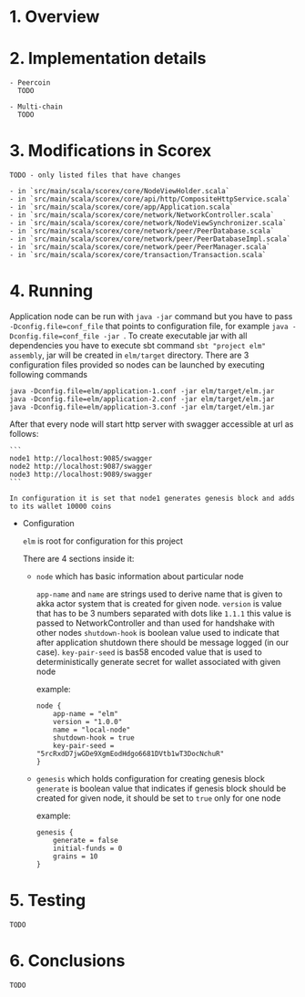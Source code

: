 # 1. Overview

# 2. Implementation details

    - Peercoin
      TODO
    
    - Multi-chain
      TODO
# 3. Modifications in Scorex

    TODO - only listed files that have changes 
    
    - in `src/main/scala/scorex/core/NodeViewHolder.scala`
    - in `src/main/scala/scorex/core/api/http/CompositeHttpService.scala`
    - in `src/main/scala/scorex/core/app/Application.scala`
    - in `src/main/scala/scorex/core/network/NetworkController.scala`
    - in `src/main/scala/scorex/core/network/NodeViewSynchronizer.scala`
    - in `src/main/scala/scorex/core/network/peer/PeerDatabase.scala`
    - in `src/main/scala/scorex/core/network/peer/PeerDatabaseImpl.scala`
    - in `src/main/scala/scorex/core/network/peer/PeerManager.scala`
    - in `src/main/scala/scorex/core/transaction/Transaction.scala`
  
# 4. Running

   Application node can be run with `java -jar` command but you have to pass `-Dconfig.file=conf_file` that points to configuration file, for example `java -Dconfig.file=conf_file -jar `.
   To create executable jar with all dependencies you have to execute sbt command `sbt "project elm" assembly`, jar will be created in `elm/target` directory.
   There are 3 configuration files provided so nodes can be launched by executing following commands
   ```
   java -Dconfig.file=elm/application-1.conf -jar elm/target/elm.jar
   java -Dconfig.file=elm/application-2.conf -jar elm/target/elm.jar
   java -Dconfig.file=elm/application-3.conf -jar elm/target/elm.jar
   ```
   After that every node will start http server with swagger accessible at url as follows: 

    ```
    node1 http://localhost:9085/swagger
    node2 http://localhost:9087/swagger
    node3 http://localhost:9089/swagger
    ```
    
    In configuration it is set that node1 generates genesis block and adds to its wallet 10000 coins
    
  - Configuration
    
    `elm` is root for configuration for this project
    
    There are 4 sections inside it:
    
     - `node` which has basic information about particular node
    
        `app-name` and `name` are strings used to derive name that is given to akka actor system that is created for given node.
        `version` is value that has to be 3 numbers separated with dots like `1.1.1` this value is passed to NetworkController and than used for handshake with other nodes
        `shutdown-hook` is boolean value used to indicate that after application shutdown there should be message logged (in our case).
        `key-pair-seed` is bas58 encoded value that is used to deterministically generate secret for wallet associated with given node
        
        example:
        ```
        node {
            app-name = "elm"
            version = "1.0.0"
            name = "local-node"
            shutdown-hook = true
            key-pair-seed = "5rcRxdD7jwGDe9XgmEodHdgo6681DVtb1wT3DocNchuR"
        }
        ```
        
     - `genesis` which holds configuration for creating genesis block
        `generate` is boolean value that indicates if genesis block should be created for given node, it should be set to `true` only for one node
        
        example:
        ```
        genesis {
            generate = false
            initial-funds = 0
            grains = 10
        }
        ```
    
# 5. Testing
    TODO
    
# 6. Conclusions
    TODO
